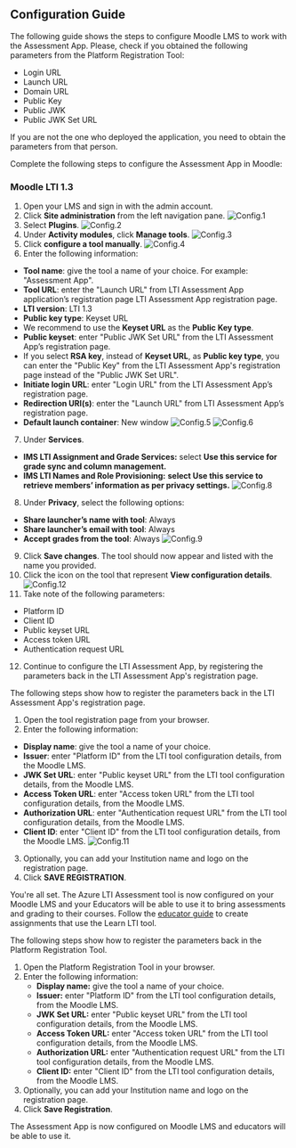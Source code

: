## Configuration Guide

The following guide shows the steps to configure Moodle LMS to work with the Assessment App. Please, check if you obtained the following parameters from the Platform Registration Tool:

* Login URL
* Launch URL
* Domain URL
* Public Key
* Public JWK
* Public JWK Set URL

If you are not the one who deployed the application, you need to obtain the parameters from that person.

Complete the following steps to configure the Assessment App in Moodle:

### Moodle LTI 1.3

1. Open your LMS and sign in with the admin account.
2. Click **Site administration** from the left navigation pane.
![Config.1](/images/Config.1.PNG)
3. Select **Plugins**.
![Config.2](/images/Config.2.PNG)
4. Under **Activity modules**, click **Manage tools**.
![Config.3](/images/Config.3.PNG)
5. Click **configure a tool manually**.
![Config.4](/images/Config.4.png)
6. Enter the following information:
 * **Tool name**: give the tool a name of your choice. For example: "Assessment App".
 * **Tool URL**: enter the "Launch URL" from LTI Assessment App application’s registration page LTI Assessment App registration page.
 * **LTI version**: LTI 1.3
 * **Public key type**: Keyset URL
 * We recommend to use the **Keyset URL** as the **Public Key type**. 
 * **Public keyset**: enter "Public JWK Set URL" from the LTI Assessment App’s registration page.
 * If you select **RSA key**, instead of **Keyset URL**, as **Public key type**, you can enter the "Public Key" from the LTI Assessment App's registration page instead of the "Public JWK Set URL". 
 * **Initiate login URL**: enter "Login URL" from the LTI Assessment App’s registration page.
 * **Redirection URI(s)**: enter the "Launch URL" from LTI Assessment App’s registration page.
 * **Default launch container**: New window
![Config.5](/images/Config.5.png)
![Config.6](/images/Config.6.png)
7. Under **Services**.
* **IMS LTI Assignment and Grade Services:** select **Use this service for grade sync and column management.**
* **IMS LTI Names and Role Provisioning:** **select Use this service to retrieve members’ information as per privacy settings.**
![Config.8](/images/Config.8.png)
8. Under **Privacy**, select the following options:
 * **Share launcher’s name with tool**: Always
 * **Share launcher’s email with tool**: Always
 * **Accept grades from the tool**: Always
![Config.9](/images/Config.9.png)
9. Click **Save changes**. The tool should now appear and listed with the name you provided. 
10.	Click the icon on the tool that represent **View configuration details**.
![Config.12](/images/Config.12.PNG)
11. Take note of the following parameters:
 * Platform ID
 * Client ID
 * Public keyset URL
 * Access token URL
 * Authentication request URL
12.	Continue to configure the LTI Assessment App, by registering the parameters back in the LTI Assessment App's registration page.

The following steps show how to register the parameters back in the LTI Assessment App's registration page. 

1. Open the tool registration page from your browser.
2. Enter the following information:
 * **Display name**: give the tool a name of your choice. 
 * **Issuer**: enter "Platform ID" from the LTI tool configuration details, from the Moodle LMS.
 * **JWK Set URL**: enter "Public keyset URL" from the LTI tool configuration details, from the Moodle LMS.
 * **Access Token URL**: enter "Access token URL" from the LTI tool configuration details, from the Moodle LMS.
 * **Authorization URL**: enter "Authentication request URL" from the LTI tool configuration details, from the Moodle LMS.
 * **Client ID**: enter "Client ID" from the LTI tool configuration details, from the Moodle LMS.
![Config.11](/images/Config.11.png)
3. Optionally, you can add your Institution name and logo on the registration page.
4. Click **SAVE REGISTRATION**.

You're all set. The Azure LTI Assessment tool is now configured on your Moodle LMS and your Educators will be able to use it to bring assessments and grading to their courses. Follow the [educator guide](./EDUCATOR_GUIDE.md) to create assignments that use the Learn LTI tool.

The following steps show how to register the parameters back in the Platform Registration Tool.
1. Open the Platform Registration Tool in your browser.
2. Enter the following information:
    * **Display name:** give the tool a name of your choice.
    * **Issuer:** enter "Platform ID" from the LTI tool configuration details, from the Moodle LMS.
    * **JWK Set URL:** enter "Public keyset URL" from the LTI tool configuration details, from the Moodle LMS.
    * **Access Token URL:** enter "Access token URL" from the LTI tool configuration details, from the Moodle LMS.
    * **Authorization URL:** enter "Authentication request URL" from the LTI tool configuration details, from the Moodle LMS.
    * **Client ID:** enter "Client ID" from the LTI tool configuration details, from the Moodle LMS.
3. Optionally, you can add your Institution name and logo on the registration page.
4. Click **Save Registration**.

The Assessment App is now configured on Moodle LMS and educators will be able to use it.
